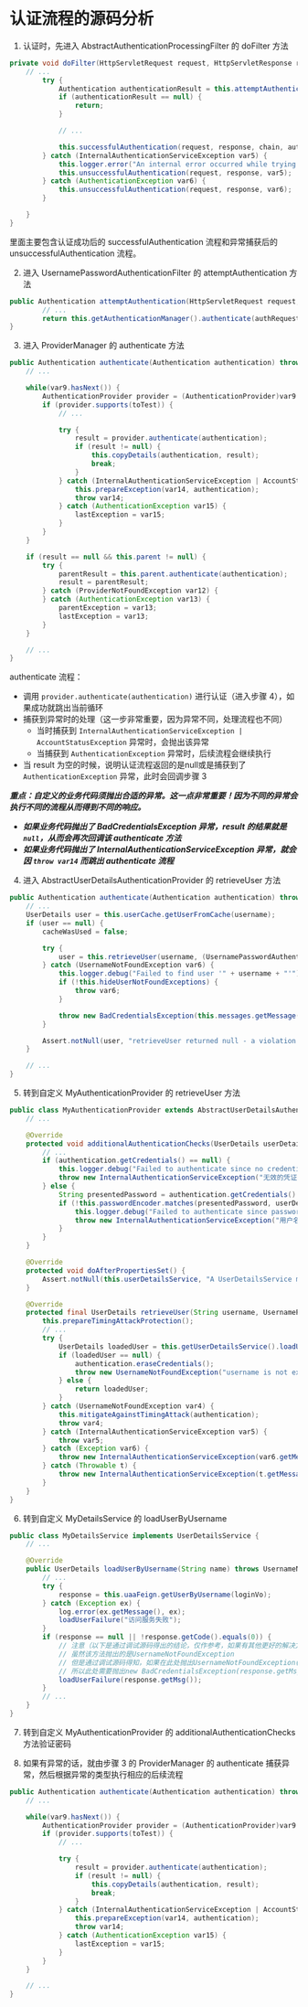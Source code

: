 # 认证流程的源码分析

1. 认证时，先进入 AbstractAuthenticationProcessingFilter 的 doFilter 方法

```java
private void doFilter(HttpServletRequest request, HttpServletResponse response, FilterChain chain) throws IOException, ServletException {
    // ...
        try {
            Authentication authenticationResult = this.attemptAuthentication(request, response);
            if (authenticationResult == null) {
                return;
            }

            // ...

            this.successfulAuthentication(request, response, chain, authenticationResult);
        } catch (InternalAuthenticationServiceException var5) {
            this.logger.error("An internal error occurred while trying to authenticate the user.", var5);
            this.unsuccessfulAuthentication(request, response, var5);
        } catch (AuthenticationException var6) {
            this.unsuccessfulAuthentication(request, response, var6);
        }

    }
}
```

里面主要包含认证成功后的 successfulAuthentication 流程和异常捕获后的 unsuccessfulAuthentication 流程。

2. 进入 UsernamePasswordAuthenticationFilter 的 attemptAuthentication 方法

```java
public Authentication attemptAuthentication(HttpServletRequest request, HttpServletResponse response) throws AuthenticationException {
        // ...
        return this.getAuthenticationManager().authenticate(authRequest);
}
```

3. 进入 ProviderManager 的 authenticate 方法

```java
public Authentication authenticate(Authentication authentication) throws AuthenticationException {
    // ...

    while(var9.hasNext()) {
        AuthenticationProvider provider = (AuthenticationProvider)var9.next();
        if (provider.supports(toTest)) {
            // ...

            try {
                result = provider.authenticate(authentication);
                if (result != null) {
                    this.copyDetails(authentication, result);
                    break;
                }
            } catch (InternalAuthenticationServiceException | AccountStatusException var14) {
                this.prepareException(var14, authentication);
                throw var14;
            } catch (AuthenticationException var15) {
                lastException = var15;
            }
        }
    }

    if (result == null && this.parent != null) {
        try {
            parentResult = this.parent.authenticate(authentication);
            result = parentResult;
        } catch (ProviderNotFoundException var12) {
        } catch (AuthenticationException var13) {
            parentException = var13;
            lastException = var13;
        }
    }

    // ...
}
```

authenticate 流程：

- 调用 ```provider.authenticate(authentication)``` 进行认证（进入步骤 4），如果成功就跳出当前循环
- 捕获到异常时的处理（这一步非常重要，因为异常不同，处理流程也不同）
   - 当时捕获到 ```InternalAuthenticationServiceException | AccountStatusException``` 异常时，会抛出该异常
   - 当捕获到 ```AuthenticationException``` 异常时，后续流程会继续执行
- 当 result 为空的时候，说明认证流程返回的是null或是捕获到了 ```AuthenticationException``` 异常，此时会回调步骤 3

***重点：自定义的业务代码须抛出合适的异常。这一点非常重要！因为不同的异常会执行不同的流程从而得到不同的响应。***

- ***如果业务代码抛出了 BadCredentialsException 异常，result 的结果就是 ```null```，从而会再次回调该 authenticate 方法***
- ***如果业务代码抛出了 InternalAuthenticationServiceException 异常，就会因 ```throw var14``` 而跳出 authenticate 流程***

4. 进入 AbstractUserDetailsAuthenticationProvider 的 retrieveUser 方法

```java
public Authentication authenticate(Authentication authentication) throws AuthenticationException {
    // ...
    UserDetails user = this.userCache.getUserFromCache(username);
    if (user == null) {
        cacheWasUsed = false;

        try {
            user = this.retrieveUser(username, (UsernamePasswordAuthenticationToken)authentication);
        } catch (UsernameNotFoundException var6) {
            this.logger.debug("Failed to find user '" + username + "'");
            if (!this.hideUserNotFoundExceptions) {
                throw var6;
            }

            throw new BadCredentialsException(this.messages.getMessage("AbstractUserDetailsAuthenticationProvider.badCredentials", "Bad credentials"));
        }

        Assert.notNull(user, "retrieveUser returned null - a violation of the interface contract");
    }

    // ...
}
```

5. 转到自定义 MyAuthenticationProvider 的 retrieveUser 方法

```java
public class MyAuthenticationProvider extends AbstractUserDetailsAuthenticationProvider {
    // ...

    @Override
    protected void additionalAuthenticationChecks(UserDetails userDetails, UsernamePasswordAuthenticationToken authentication) throws AuthenticationException {
        // ...
        if (authentication.getCredentials() == null) {
            this.logger.debug("Failed to authenticate since no credentials provided");
            throw new InternalAuthenticationServiceException("无效的凭证");
        } else {
            String presentedPassword = authentication.getCredentials().toString();
            if (!this.passwordEncoder.matches(presentedPassword, userDetails.getPassword())) {
                this.logger.debug("Failed to authenticate since password does not match stored value");
                throw new InternalAuthenticationServiceException("用户名或密码错误");
            }
        }
    }

    @Override
    protected void doAfterPropertiesSet() {
        Assert.notNull(this.userDetailsService, "A UserDetailsService must be set");
    }

    @Override
    protected final UserDetails retrieveUser(String username, UsernamePasswordAuthenticationToken authentication) throws AuthenticationException {
        this.prepareTimingAttackProtection();
        // ...
        try {
            UserDetails loadedUser = this.getUserDetailsService().loadUserByUsername(username);
            if (loadedUser == null) {
                authentication.eraseCredentials();
                throw new UsernameNotFoundException("username is not exist");
            } else {
                return loadedUser;
            }
        } catch (UsernameNotFoundException var4) {
            this.mitigateAgainstTimingAttack(authentication);
            throw var4;
        } catch (InternalAuthenticationServiceException var5) {
            throw var5;
        } catch (Exception var6) {
            throw new InternalAuthenticationServiceException(var6.getMessage(), var6);
        } catch (Throwable t) {
            throw new InternalAuthenticationServiceException(t.getMessage(), t);
        }
    }
}
```

6. 转到自定义 MyDetailsService 的 loadUserByUsername

```java
public class MyDetailsService implements UserDetailsService {
    // ...

    @Override
    public UserDetails loadUserByUsername(String name) throws UsernameNotFoundException {
        // ...
        try {
            response = this.uaaFeign.getUserByUsername(loginVo);
        } catch (Exception ex) {
            log.error(ex.getMessage(), ex);
            loadUserFailure("访问服务失败");
        }
        if (response == null || !response.getCode().equals(0)) {
            // 注意（以下是通过调试源码得出的结论，仅作参考，如果有其他更好的解决方法也可以使用）：
            // 虽然该方法抛出的是UsernameNotFoundException
            // 但是通过调试源码得知，如果在此处抛出UsernameNotFoundException(response.getMsg())的话，源码内部会重新封装内置的BadCredentialsException并抛出，也就是异常信息统一都是固定的"Bad credentials"
            // 所以此处需要抛出new BadCredentialsException(response.getMsg())
            loadUserFailure(response.getMsg());
        }
        // ...
    }
}
```

7. 转到自定义 MyAuthenticationProvider 的 additionalAuthenticationChecks 方法验证密码

8. 如果有异常的话，就由步骤 3 的 ProviderManager 的 authenticate 捕获异常，然后根据异常的类型执行相应的后续流程

```java
public Authentication authenticate(Authentication authentication) throws AuthenticationException {
    // ...

    while(var9.hasNext()) {
        AuthenticationProvider provider = (AuthenticationProvider)var9.next();
        if (provider.supports(toTest)) {
            // ...

            try {
                result = provider.authenticate(authentication);
                if (result != null) {
                    this.copyDetails(authentication, result);
                    break;
                }
            } catch (InternalAuthenticationServiceException | AccountStatusException var14) {
                this.prepareException(var14, authentication);
                throw var14;
            } catch (AuthenticationException var15) {
                lastException = var15;
            }
        }
    }

    // ...
}
```
